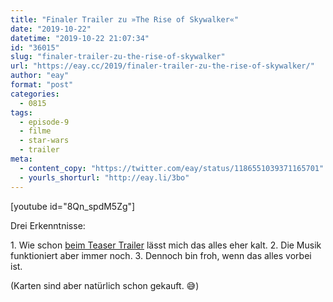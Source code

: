 ```yaml
---
title: "Finaler Trailer zu »The Rise of Skywalker«"
date: "2019-10-22"
datetime: "2019-10-22 21:07:34"
id: "36015"
slug: "finaler-trailer-zu-the-rise-of-skywalker"
url: "https://eay.cc/2019/finaler-trailer-zu-the-rise-of-skywalker/"
author: "eay"
format: "post"
categories:
  - 0815
tags:
  - episode-9
  - filme
  - star-wars
  - trailer
meta:
  - content_copy: "https://twitter.com/eay/status/1186551039371165701"
  - yourls_shorturl: "http://eay.li/3bo"
---
```


\[youtube id="8Qn\_spdM5Zg"\]

Drei Erkenntnisse:

1\. Wie schon [beim Teaser Trailer](https://eay.cc/2019/teaser-zu-star-wars-the-rise-of-skywalker/) lässt mich das alles eher kalt. 2. Die Musik funktioniert aber immer noch. 3. Dennoch bin froh, wenn das alles vorbei ist.

(Karten sind aber natürlich schon gekauft. 😅)
